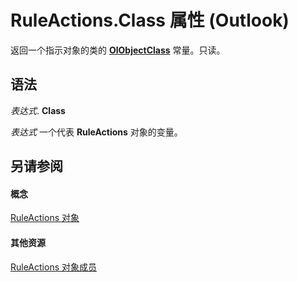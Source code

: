 
# RuleActions.Class 属性 (Outlook)

返回一个指示对象的类的  **[OlObjectClass](33d724b3-df3c-2a7f-a80f-93b66d96f588.md)** 常量。只读。


## 语法

 _表达式_. **Class**

 _表达式_ 一个代表 **RuleActions** 对象的变量。


## 另请参阅


#### 概念


[RuleActions 对象](82ba76cd-86a4-3372-cb51-2df1d58c8b71.md)
#### 其他资源


[RuleActions 对象成员](ea4c7acb-2ce2-ecf9-046f-2eb48d4935bb.md)